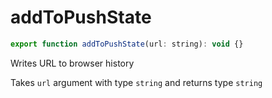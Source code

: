 # addToPushState

```js
export function addToPushState(url: string): void {}
```

Writes URL to browser history

Takes `url` argument with type `string` and returns type `string`
